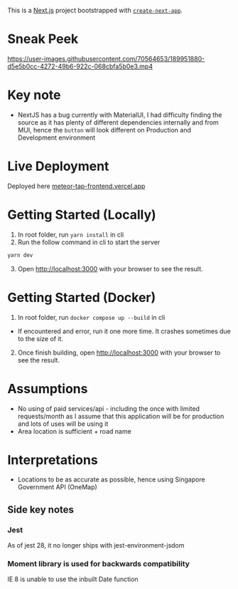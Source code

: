 This is a [Next.js](https://nextjs.org/) project bootstrapped with [`create-next-app`](https://github.com/vercel/next.js/tree/canary/packages/create-next-app).

# Sneak Peek
https://user-images.githubusercontent.com/70564653/189951880-d5e5b0cc-4272-49b6-922c-068cbfa5b0e3.mp4

# Key note
- NextJS has a bug currently with MaterialUI, I had difficulty finding the source as it has plenty of different dependencies internally and from MUI, hence the <code>button</code> will look different on Production and Development environment

# Live Deployment
Deployed here [
meteor-tap-frontend.vercel.app](
meteor-tap-frontend.vercel.app)

# Getting Started (Locally)
1) In root folder, run <code>yarn install</code> in cli
2) Run the follow command in cli to start the server
```bash
yarn dev
```
3) Open [http://localhost:3000](http://localhost:3000) with your browser to see the result.

# Getting Started (Docker)
1) In root folder, run <code>docker compose up --build</code> in cli
- If encountered and error, run it one more time. It crashes sometimes due to the size of it.
2) Once finish building, open [http://localhost:3000](http://localhost:3000) with your browser to see the result.

# Assumptions
- No using of paid services/api - including the once with limited requests/month as I assume that this application will be for production and lots of uses will be using it
- Area location is sufficient + road name

# Interpretations
- Locations to be as accurate as possible, hence using Singapore Government API (OneMap)

## Side key notes
### Jest
As of jest 28, it no longer ships with jest-environment-jsdom

### Moment library is used for backwards compatibility
IE 8 is unable to use the inbuilt Date function